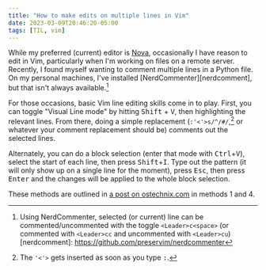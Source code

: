 ```yaml
---
title: "How to make edits on multiple lines in Vim"
date: 2023-03-09T20:46:20-05:00
tags: [TIL, vim]
---
```


While my preferred (current) editor is [Nova](https://nova.app/), occasionally I have reason to edit in Vim, particularly when I'm working on files on a remote server. Recently, I found myself wanting to comment multiple lines in a Python file. On my personal machines, I've installed [NerdCommenter][nerdcomment], but that isn't always available.[^fn1] 

[^fn1]: Using NerdCommenter, selected (or current) line can be commented/uncommented with the toggle `<Leader>c<space>` (or commented with `<Leader>cc` and uncommented with `<Leader>cu`)
[nerdcomment]: https://github.com/preservim/nerdcommenter

For those occasions, basic Vim line editing skills come in to play. First, you can toggle "Visual Line mode" by hitting <kbd>Shift</kbd> + <kbd>V</kbd>, then highlighting the relevant lines. From there, doing a simple replacement (`:'<'>s/^/#/`,[^fn2] or whatever your comment replacement should be) comments out the selected lines. 

[^fn2]: The `'<'>` gets inserted as soon as you type <kbd>:</kbd>.

Alternately, you can do a block selection (enter that mode with <kbd>Ctrl</kbd>+<kbd>V</kbd>), select the start of each line, then press <kbd>Shift</kbd>+<kbd>I</kbd>. Type out the pattern (it will only show up on a single line for the moment), press <kbd>Esc</kbd>, then press <kbd>Enter</kbd> and the changes will be applied to the whole block selection. 

These methods are outlined in [a post on ostechnix.com][ost-post] in methods 1 and 4. 

[ost-post]: https://ostechnix.com/comment-multiple-lines-vim-editor/